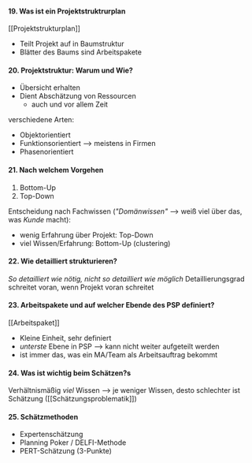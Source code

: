 #### 19. Was ist ein Projektstruktrurplan
[[Projektstrukturplan]]
- Teilt Projekt auf in Baumstruktur
- Blätter des Baums sind Arbeitspakete

#### 20. Projektstruktur: Warum und Wie?
- Übersicht erhalten
- Dient Abschätzung von Ressourcen
	- auch und vor allem Zeit

verschiedene Arten:
- Objektorientiert
- Funktionsorientiert --> meistens in Firmen
- Phasenorientiert

#### 21. Nach welchem Vorgehen
1) Bottom-Up
2) Top-Down

Entscheidung nach Fachwissen (_"Domänwissen"_ --> weiß viel über das, was _Kunde_ macht):
- wenig Erfahrung über Projekt: Top-Down
- viel Wissen/Erfahrung: Bottom-Up (clustering)

#### 22. Wie detailliert strukturieren?
_So detailliert wie nötig, nicht so detailliert wie möglich_
Detaillierungsgrad schreitet voran, wenn Projekt voran schreitet

#### 23. Arbeitspakete und auf welcher Ebende des PSP definiert?
[[Arbeitspaket]]
- Kleine Einheit, sehr definiert
- _unterste_ Ebene in PSP --> kann nicht weiter aufgeteilt werden
- ist immer das, was ein MA/Team als Arbeitsauftrag bekommt

#### 24. Was ist wichtig beim Schätzen?s
Verhältnismäßig _viel_ Wissen
--> je weniger Wissen, desto schlechter ist Schätzung ([[Schätzungsproblematik]])

#### 25. Schätzmethoden
- Expertenschätzung
- Planning Poker / DELFI-Methode
- PERT-Schätzung (3-Punkte)